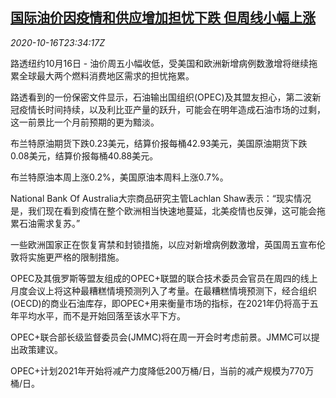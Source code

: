 <!--1602892562000-->
[国际油价因疫情和供应增加担忧下跌 但周线小幅上涨](https://cn.reuters.com/article/global-oil-drv-1017-idCNKBS271364)
------

<div><i>2020-10-16T23:34:17Z</i></div><p>路透纽约10月16日 - 油价周五小幅收低，受美国和欧洲新增病例数激增将继续拖累全球最大两个燃料消费地区需求的担忧拖累。</p><p>路透看到的一份保密文件显示，石油输出国组织(OPEC)及其盟友担心，第二波新冠疫情长时间持续，以及利比亚产量的跃升，可能会在明年造成石油市场的过剩，这一前景比一个月前预期的更为黯淡。</p><p>布兰特原油期货下跌0.23美元，结算价报每桶42.93美元，美国原油期货下跌0.08美元，结算价报每桶40.88美元。</p><p>布兰特原油本周上涨0.2%，美国原油本周料上涨0.7%。</p><p>National Bank Of Australia大宗商品研究主管Lachlan Shaw表示：“现实情况是，我们现在看到疫情在整个欧洲相当快速地蔓延，北美疫情也反弹，这可能会拖累石油需求复苏。”</p><p>一些欧洲国家正在恢复宵禁和封锁措施，以应对新增病例数激增，英国周五宣布伦敦将实施更严格的限制措施。</p><p>OPEC及其俄罗斯等盟友组成的OPEC+联盟的联合技术委员会官员在周四的线上月度会议上将这种最糟糕情境预测列入了考量。在最糟糕情境预测下，经合组织(OECD)的商业石油库存，即OPEC+用来衡量市场的指标，在2021年仍将高于五年平均水平，而不是开始回落至该水平下方。</p><p>OPEC+联合部长级监督委员会(JMMC)将在周一开会时考虑前景。JMMC可以提出政策建议。</p><p>OPEC+计划2021年开始将减产力度降低200万桶/日，当前的减产规模为770万桶/日。</p>
